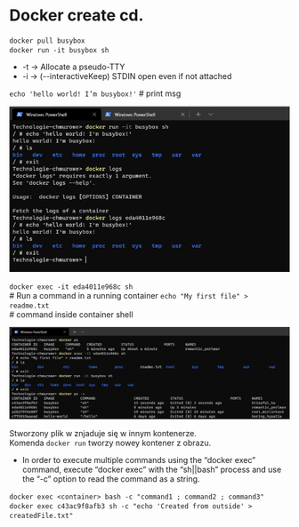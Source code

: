 # Docker create cd.

`docker pull busybox` <br />
`docker run -it busybox sh` <br />

- -t -> Allocate a pseudo-TTY
- -i -> (--interactiveKeep) STDIN open even if not attached

`echo 'hello world! I’m busybox!'` # print msg <br />

![ScreenShot](zad1-2.PNG)

`docker exec -it eda4011e968c sh` <br /> # Run a command in a running container
`echo "My first file" > readme.txt` <br /> # command inside container shell

![ScreenShot](zad3-4.PNG)

Stworzony plik w znjaduje się w innym kontenerze. <br />
Komenda `docker run` tworzy nowey kontener z obrazu. <br />

- In order to execute multiple commands using the “docker exec” command, execute “docker exec” with the “sh||bash” process and use the “-c” option to read the command as a string.

`docker exec <container> bash -c "command1 ; command2 ; command3"` <br />
`docker exec c43ac9f8afb3 sh -c "echo 'Created from outside' > createdFile.txt"` <br />

